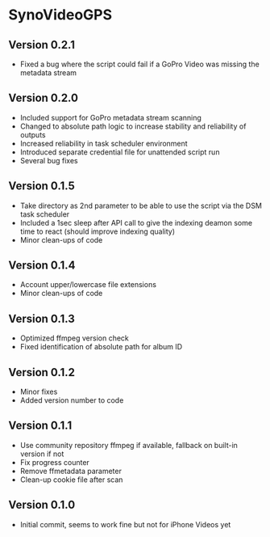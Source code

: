 SynoVideoGPS
======================

Version 0.2.1
-------------
- Fixed a bug where the script could fail if a GoPro Video was missing the metadata stream

Version 0.2.0
-------------
- Included support for GoPro metadata stream scanning
- Changed to absolute path logic to increase stability and reliability of outputs
- Increased reliability in task scheduler environment
- Introduced separate credential file for unattended script run
- Several bug fixes

Version 0.1.5
-------------
- Take directory as 2nd parameter to be able to use the script via the DSM task scheduler
- Included a 1sec sleep after API call to give the indexing deamon some time to react (should improve indexing quality)
- Minor clean-ups of code

Version 0.1.4
-------------
- Account upper/lowercase file extensions
- Minor clean-ups of code

Version 0.1.3
-------------
- Optimized ffmpeg version check
- Fixed identification of absolute path for album ID

Version 0.1.2
-------------
- Minor fixes
- Added version number to code

Version 0.1.1
-------------
- Use community repository ffmpeg if available, fallback on built-in version if not
- Fix progress counter
- Remove ffmetadata parameter
- Clean-up cookie file after scan

Version 0.1.0
-------------
- Initial commit, seems to work fine but not for iPhone Videos yet
